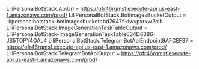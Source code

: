LiliPersonalBotStack.ApiUrl = https://ofr46rqmsf.execute-api.us-east-1.amazonaws.com/prod/
LiliPersonalBotStack.BotImagesBucketOutput = lilipersonalbotstack-botimagesbucketbbd2647f-dwvpxrkw2olb
LiliPersonalBotStack.ImageGenerationTaskTableOutput = LiliPersonalBotStack-ImageGenerationTaskTable634D6386-JS5TOPY4OAL4
LiliPersonalBotStack.TelegramBotApiEndpoint9AFCEF37 = https://ofr46rqmsf.execute-api.us-east-1.amazonaws.com/prod/
LiliPersonalBotStack.TelegramBotApiOutput = https://ofr46rqmsf.execute-api.us-east-1.amazonaws.com/prod/
